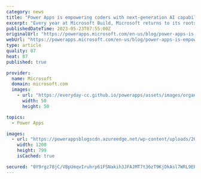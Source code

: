 ```yaml
---
category: news
title: "Power Apps is empowering coders with next-generation AI capabilities"
excerpt: "Every year at Microsoft Build, Microsoft returns to its roots and puts developers at center stage. This year, Microsoft Power Apps is announcing a powerful set of next-generation AI capabilities and developer-focused features that improve productivity for all developers—including those who code."
publishedDateTime: 2023-05-23T07:55:00Z
originalUrl: "https://powerapps.microsoft.com/en-us/blog/power-apps-is-empowering-coders-with-next-generation-ai-capabilities/"
webUrl: "https://powerapps.microsoft.com/en-us/blog/power-apps-is-empowering-coders-with-next-generation-ai-capabilities/"
type: article
quality: 87
heat: 87
published: true

provider:
  name: Microsoft
  domain: microsoft.com
  images:
    - url: "https://everyday-cc.github.io/powerapps/assets/images/organizations/microsoft.com-50x50.jpg"
      width: 50
      height: 50

topics:
  - Power Apps

images:
  - url: "https://powerappsblogscdn.azureedge.net/wp-content/uploads/2023/05/img-5use.png"
    width: 1200
    height: 799
    isCached: true

secured: "0Y9rgz78jC/VBpUmqvIruhrp61FSNakih3JFAJMT7t36zT9KjDkAsl7WRL9ERJRm+2eUnZo2F9FG+SwxmDk+UsI4HC0t6QhtW3ui6u13KQ1WqwDat0/iYsAxpdehQsO3fghOlXJq7HMpnWbg8fkMJvgDqkL3LX5Ed9Ka9lLSvsz1hRlDQ3FxQTK412x9TXCcLaXJGatVucWVUMcKESpDukY5yG3qnr1D0ebg0ur8ALqXFkeeUE7gvQAbqMXTpkcOnC6YoG6G83owO+OzOoDD8qEFIY1F5pMCgtr9BrORFkBEQz2qM0JMCq75Q+n62lg95apZacicx3AOhZOqTWDX18OAayiqDU7ql0iYlmUqzuE=;aLDsvKhfuWJwu8MGTqwj/w=="
---
```


